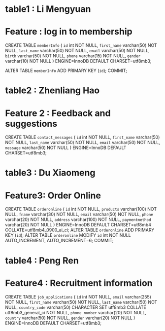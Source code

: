 # table1 : Li Mengyuan
# Feature : log in to membership
CREATE TABLE `memberInfo` (
  `id` int NOT NULL,
  `first_name` varchar(50) NOT NULL,
  `last_name` varchar(50) NOT NULL,
  `email` varchar(50) NOT NULL,
  `birth` varchar(50) NOT NULL,
  `phone` varchar(15) NOT NULL,
  `gender` varchar(10) NOT NULL
) ENGINE=InnoDB DEFAULT CHARSET=utf8mb3;

ALTER TABLE `memberInfo`
  ADD PRIMARY KEY (`id`);
COMMIT;







# table2 : Zhenliang Hao
# Feature 2 : Feedback and suggestions

CREATE TABLE `contact_messages` (
  `id` int NOT NULL,
  `first_name` varchar(50) NOT NULL,
  `last_name` varchar(50) NOT NULL,
  `email` varchar(50) NOT NULL,
  `message` varchar(50) NOT NULL
) ENGINE=InnoDB DEFAULT CHARSET=utf8mb3;




# table3 : Du Xiaomeng
# Feature3: Order Online
CREATE TABLE `orderonline` (
  `id` int NOT NULL,
  `products` varchar(100) NOT NULL,
  `fname` varchar(30) NOT NULL,
  `email` varchar(50) NOT NULL,
  `phone` varchar(20) NOT NULL,
  `address` varchar(100) NOT NULL,
  `paymentmethod` varchar(20) NOT NULL
) ENGINE=InnoDB DEFAULT CHARSET=utf8mb4 COLLATE=utf8mb4_0900_ai_ci;
ALTER TABLE `orderonline`
  ADD PRIMARY KEY (`id`);
ALTER TABLE `orderonline`
  MODIFY `id` int NOT NULL AUTO_INCREMENT, AUTO_INCREMENT=6;
COMMIT;






# table4 : Peng Ren
# Feature4 : Recruitment information

CREATE TABLE `job_applications` (
  `id` int NOT NULL,
  `email` varchar(255) NOT NULL,
  `first_name` varchar(50) NOT NULL,
  `last_name` varchar(50) NOT NULL,
  `country_code` varchar(50) CHARACTER SET utf8mb3 COLLATE utf8mb3_general_ci NOT NULL,
  `phone_number` varchar(20) NOT NULL,
  `country` varchar(50) NOT NULL,
  `gender` varchar(20) NOT NULL
) ENGINE=InnoDB DEFAULT CHARSET=utf8mb3;
